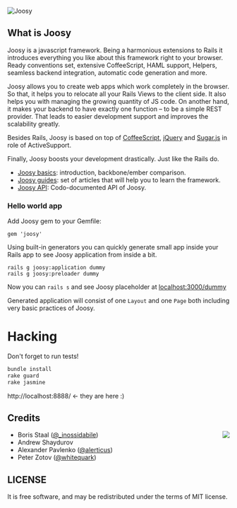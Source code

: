 ![Joosy](http://f.cl.ly/items/2N2J453J2B353F1A0t0I/joocy1.1.png)

## What is Joosy

Joosy is a javascript framework. Being a harmonious extensions to Rails it introduces everything you like about this framework right to your browser. Ready conventions set, extensive CoffeeScript, HAML support, Helpers, seamless backend integration, automatic code generation and more.

Joosy allows you to create web apps which work completely in the browser. So that, it helps you to relocate all your Rails Views to the client side. It also helps you with managing the growing quantity of JS code. On another hand, it makes your backend to have exactly one function – to be a simple REST provider. That leads to easier development support and improves the scalability greatly.

Besides Rails, Joosy is based on top of [CoffeeScript](http://coffeescript.org/), [jQuery](http://jquery.com/) and [Sugar.js](http://sugarjs.com/) in role of ActiveSupport.

Finally, Joosy boosts your development drastically. Just like the Rails do.

* [Joosy basics](http://guides.joosy.ws/guides/basics/getting-started.html): introduction, backbone/ember comparison.
* [Joosy guides](http://guides.joosy.ws/): set of articles that will help you to learn the framework.
* [Joosy API](http://api.joosy.ws/): Codo-documented API of Joosy.

### Hello world app

Add Joosy gem to your Gemfile:

    gem 'joosy'

Using built-in generators you can quickly generate small app inside your Rails app to see Joosy application from inside a bit.

    rails g joosy:application dummy
    rails g joosy:preloader dummy

Now you can `rails s` and see Joosy placeholder at [localhost:3000/dummy](http://localhost:3000/dummy)

Generated application will consist of one `Layout` and one `Page` both including very basic practices of Joosy.

# Hacking

Don't forget to run tests!

```ruby
bundle install
rake guard
rake jasmine
```

http://localhost:8888/ <- they are here :)

Credits
-------

<img src="http://roundlake.ru/assets/logo.png" align="right" />

* Boris Staal ([@_inossidabile](http://twitter.com/#!/_inossidabile))
* Andrew Shaydurov
* Alexander Pavlenko ([@alerticus](http://twitter.com/#!/alerticus))
* Peter Zotov ([@whitequark](http://twitter.com/#!/whitequark))

LICENSE
-------

It is free software, and may be redistributed under the terms of MIT license.